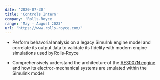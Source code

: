 ```yaml
---
date: '2020-07-30'
title: 'Controls Intern'
company: 'Rolls-Royce'
range: 'May - August 2023'
url: 'https://www.rolls-royce.com/'
---
```


- Perform behavorial analysis on a legacy Simulink engine model and correlate its output data to validate its fidelity with modern engine simulations used by Rolls-Royce

- Comprehensively understand the architecture of the [AE3007N engine](https://www.rolls-royce.com/products-and-services/civil-aerospace/business-aviation/ae-3007.aspx#section-technology) and how its electroc-mechanical systems are emulated within the Simulink model

